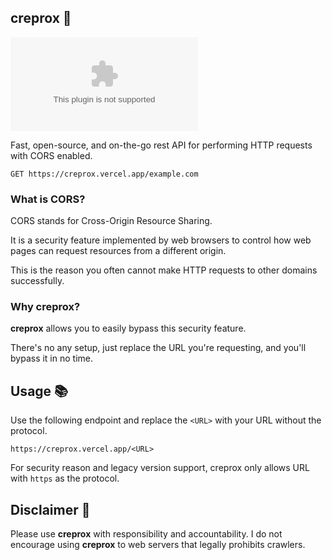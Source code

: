 ## creprox :telescope:

[![Try it online](https://badgers.space/badge/Try%20On/example.com?icon=feather-radio&color=teal&scale=1.2&corner_radius=3)](https://creprox.vercel.app/example.com)

Fast, open-source, and on-the-go rest API for performing HTTP requests with CORS enabled.

```http
GET https://creprox.vercel.app/example.com
```

### What is CORS?

CORS stands for Cross-Origin Resource Sharing.

It is a security feature implemented by web browsers to control how web pages can request resources from a different origin.

This is the reason you often cannot make HTTP requests to other domains successfully.

### Why creprox?

**creprox** allows you to easily bypass this security feature.

There's no any setup, just replace the URL you're requesting, and you'll bypass it in no time.

## Usage :books:

Use the following endpoint and replace the `<URL>` with your URL without the protocol.

```
https://creprox.vercel.app/<URL>
```

For security reason and legacy version support, creprox only allows URL with `https` as the protocol.

## Disclaimer :rotating_light:

Please use **creprox** with responsibility and accountability. I do not encourage using **creprox** to web servers that legally prohibits crawlers.
